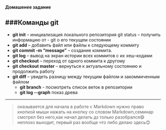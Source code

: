 **Домашенее задание**

###Команды git
---
 - **git init** – инициализация локального репозитория git status – получить информацию от - git о его текущем состоянии
- **git add** – добавить файл или файлы к следующему коммиту
- **git commit -m “message”** – создание коммита.
-  **git log** – вывод на экран истории всех коммитов с их хеш-кодами
-  **git checkout** – переход от одного коммита к другому
- **git checkout master** – вернуться к актуальному состоянию и продолжить работу
- **git diff** – увидеть разницу между текущим файлом и закоммиченным файлом
  - **git branch** - посмотреть список веток в репозитории
  - **git log --graph** показ древа
---
>оказывается для начала в работе с Markdown нужно право кнопкой мыши нажать на кнопку со словом Markdown,семинар смотрел без него,как начал делать дз только разобрался:smile: неплохо выходит, первый раз вообще что либо делаю здесь:blush:
